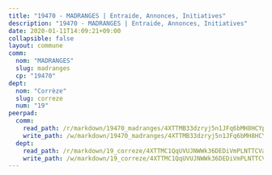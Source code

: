 ```yaml
---
title: "19470 - MADRANGES | Entraide, Annonces, Initiatives"
description: "19470 - MADRANGES | Entraide, Annonces, Initiatives"
date: 2020-01-11T14:09:21+09:00
collapsible: false
layout: commune
comm:
  nom: "MADRANGES"
  slug: madranges
  cp: "19470"
dept:
  nom: "Corrèze"
  slug: correze
  num: "19"
peerpad:
  comm:
    read_path: /r/markdown/19470_madranges/4XTTMB33dzryj5n1JFq6bMH8HCYp22Hge8wdkd1d8zQm2Zg6Z
    write_path: /w/markdown/19470_madranges/4XTTMB33dzryj5n1JFq6bMH8HCYp22Hge8wdkd1d8zQm2Zg6Z-K3TgUyU8U3iHJfE96qqrV6SVpqH5m6zmuBuTVY9tQr7eqpmsBDzdMKesgJKjvJVtcysyh2TNFwScxzTzLbH6saocxGo7hMH3uUg1rq74cZLc3EKo79NQbKNN8D5F62Eo6md66GiH
  dept:
    read_path: /r/markdown/19_correze/4XTTMC1QqUVUJNWWk36DEDiVmPLNTTCVay5E5gwEvpSf36VsS
    write_path: /w/markdown/19_correze/4XTTMC1QqUVUJNWWk36DEDiVmPLNTTCVay5E5gwEvpSf36VsS-K3TgUzu4fqyixiBZaA5Ejd2iCC9xJnV2MqYc8L2r22c4qVWWx9VnJmMAAFTQjLmwLDBGZ9pgHdAtPGZHV6pZb6y2bhgaqXFUJ1Fp1QgihzJpszTr9ow8JcXoeYzTUZfY7Rzzn9sS
---
```


